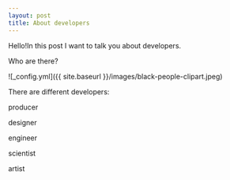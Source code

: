 ```yaml
---
layout: post
title: About developers
---
```


Hello!In this post I want to talk you about developers. 

Who are there?

![_config.yml]({{ site.baseurl }}/images/black-people-clipart.jpeg)

There are different developers:

producer

designer

engineer

scientist

artist

